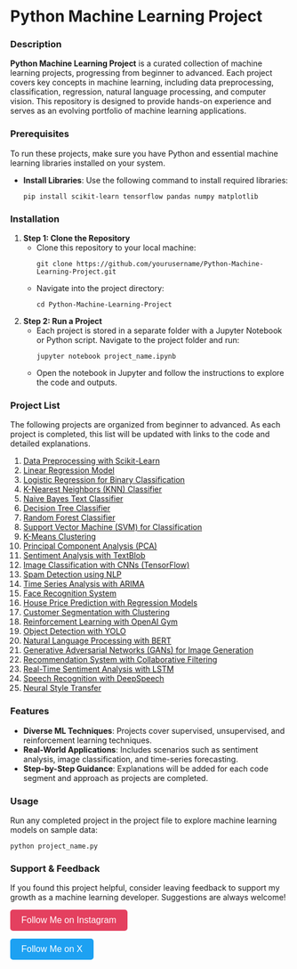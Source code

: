 <!DOCTYPE html>
<html lang="en">
<head>
    <meta charset="UTF-8">
</head>
<body>

<h1>Python Machine Learning Project</h1>

<h3>Description</h3>
<p><strong>Python Machine Learning Project</strong> is a curated collection of machine learning projects, progressing from beginner to advanced. Each project covers key concepts in machine learning, including data preprocessing, classification, regression, natural language processing, and computer vision. This repository is designed to provide hands-on experience and serves as an evolving portfolio of machine learning applications.</p>

<h3>Prerequisites</h3>
<p>To run these projects, make sure you have Python and essential machine learning libraries installed on your system.</p>
<ul>
    <li><strong>Install Libraries</strong>: Use the following command to install required libraries:
        <pre><code>pip install scikit-learn tensorflow pandas numpy matplotlib</code></pre>
    </li>
</ul>

<h3>Installation</h3>
<ol>
    <li><strong>Step 1: Clone the Repository</strong>
        <ul>
            <li>Clone this repository to your local machine:
                <pre><code>git clone https://github.com/yourusername/Python-Machine-Learning-Project.git</code></pre>
            </li>
            <li>Navigate into the project directory:
                <pre><code>cd Python-Machine-Learning-Project</code></pre>
            </li>
        </ul>
    </li>
    <li><strong>Step 2: Run a Project</strong>
        <ul>
            <li>Each project is stored in a separate folder with a Jupyter Notebook or Python script. Navigate to the project folder and run:
                <pre><code>jupyter notebook project_name.ipynb</code></pre>
            </li>
            <li>Open the notebook in Jupyter and follow the instructions to explore the code and outputs.</li>
        </ul>
    </li>
</ol>

<h3>Project List</h3>
<p>The following projects are organized from beginner to advanced. As each project is completed, this list will be updated with links to the code and detailed explanations.</p>
<ol>
    <li><a href="https://github.com/kelvintechnical/Data-Preprocessing-with-Scikit-Learn">Data Preprocessing with Scikit-Learn</a></li>
    <li><a href="#">Linear Regression Model</a></li>
    <li><a href="#">Logistic Regression for Binary Classification</a></li>
    <li><a href="#">K-Nearest Neighbors (KNN) Classifier</a></li>
    <li><a href="#">Naive Bayes Text Classifier</a></li>
    <li><a href="#">Decision Tree Classifier</a></li>
    <li><a href="#">Random Forest Classifier</a></li>
    <li><a href="#">Support Vector Machine (SVM) for Classification</a></li>
    <li><a href="#">K-Means Clustering</a></li>
    <li><a href="#">Principal Component Analysis (PCA)</a></li>
    <li><a href="#">Sentiment Analysis with TextBlob</a></li>
    <li><a href="#">Image Classification with CNNs (TensorFlow)</a></li>
    <li><a href="#">Spam Detection using NLP</a></li>
    <li><a href="#">Time Series Analysis with ARIMA</a></li>
    <li><a href="#">Face Recognition System</a></li>
    <li><a href="#">House Price Prediction with Regression Models</a></li>
    <li><a href="#">Customer Segmentation with Clustering</a></li>
    <li><a href="#">Reinforcement Learning with OpenAI Gym</a></li>
    <li><a href="#">Object Detection with YOLO</a></li>
    <li><a href="#">Natural Language Processing with BERT</a></li>
    <li><a href="#">Generative Adversarial Networks (GANs) for Image Generation</a></li>
    <li><a href="#">Recommendation System with Collaborative Filtering</a></li>
    <li><a href="#">Real-Time Sentiment Analysis with LSTM</a></li>
    <li><a href="#">Speech Recognition with DeepSpeech</a></li>
    <li><a href="#">Neural Style Transfer</a></li>
</ol>

<h3>Features</h3>
<ul>
    <li><strong>Diverse ML Techniques</strong>: Projects cover supervised, unsupervised, and reinforcement learning techniques.</li>
    <li><strong>Real-World Applications</strong>: Includes scenarios such as sentiment analysis, image classification, and time-series forecasting.</li>
    <li><strong>Step-by-Step Guidance</strong>: Explanations will be added for each code segment and approach as projects are completed.</li>
</ul>

<h3>Usage</h3>
<p>Run any completed project in the project file to explore machine learning models on sample data:</p>
<pre><code>python project_name.py</code></pre>

<h3>Support & Feedback</h3>
<p>If you found this project helpful, consider leaving feedback to support my growth as a machine learning developer. Suggestions are always welcome!</p>

<p>
    <a href="https://www.instagram.com/kelvinintech" target="_blank" style="text-decoration: none;">
        <button style="background-color: #E4405F; color: white; border: none; padding: 10px 20px; font-size: 16px; border-radius: 5px;"> Follow Me on Instagram </button>
    </a>
</p>
<p>
    <a href="https://x.com/kelvintechnical" target="_blank" style="text-decoration: none;">
        <button style="background-color: #1DA1F2; color: white; border: none; padding: 10px 20px; font-size: 16px; border-radius: 5px;"> Follow Me on X </button>
    </a>
</p>

</body>
</html>
